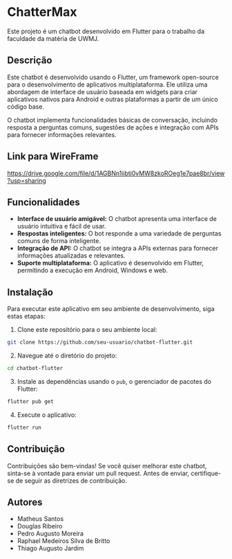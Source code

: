 # ChatterMax

Este projeto é um chatbot desenvolvido em Flutter para o trabalho da faculdade da matéria de UWMJ.

## Descrição

Este chatbot é desenvolvido usando o Flutter, um framework open-source para o desenvolvimento de aplicativos multiplataforma. Ele utiliza uma abordagem de interface de usuário baseada em widgets para criar aplicativos nativos para Android e outras plataformas a partir de um único código base.

O chatbot implementa funcionalidades básicas de conversação, incluindo resposta a perguntas comuns, sugestões de ações e integração com APIs para fornecer informações relevantes.

## Link para WireFrame
https://drive.google.com/file/d/1AGBNn1iibti0vMW8zkoROeg1e7pae8br/view?usp=sharing

## Funcionalidades

- **Interface de usuário amigável:** O chatbot apresenta uma interface de usuário intuitiva e fácil de usar.
- **Respostas inteligentes:** O bot responde a uma variedade de perguntas comuns de forma inteligente.
- **Integração de API:** O chatbot se integra a APIs externas para fornecer informações atualizadas e relevantes.
- **Suporte multiplataforma:** O aplicativo é desenvolvido em Flutter, permitindo a execução em Android, Windows e web.

## Instalação

Para executar este aplicativo em seu ambiente de desenvolvimento, siga estas etapas:

1. Clone este repositório para o seu ambiente local:

```bash
git clone https://github.com/seu-usuario/chatbot-flutter.git
```

2. Navegue até o diretório do projeto:

```bash
cd chatbot-flutter
```

3. Instale as dependências usando o `pub`, o gerenciador de pacotes do Flutter:

```bash
flutter pub get
```

4. Execute o aplicativo:

```bash
flutter run
```

## Contribuição

Contribuições são bem-vindas! Se você quiser melhorar este chatbot, sinta-se à vontade para enviar um pull request. Antes de enviar, certifique-se de seguir as diretrizes de contribuição.

## Autores

- Matheus Santos 
- Douglas Ribeiro
- Pedro Augusto Moreira
- Raphael Medeiros Silva de Britto
- Thiago Augusto Jardim
